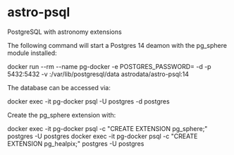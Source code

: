 # astro-psql
PostgreSQL with astronomy extensions

The following command will start a Postgres 14 deamon with the pg_sphere module installed:

docker run --rm --name pg-docker -e POSTGRES_PASSWORD=<pass> -d -p 5432:5432 -v <path to store data locally>:/var/lib/postgresql/data astrodata/astro-psql:14

The database can be accessed via:

docker exec -it pg-docker psql -U postgres -d postgres

Create the pg_sphere extension with:

docker exec -it pg-docker psql -c "CREATE EXTENSION pg_sphere;" postgres -U postgres
docker exec -it pg-docker psql -c "CREATE EXTENSION pg_healpix;" postgres -U postgres
